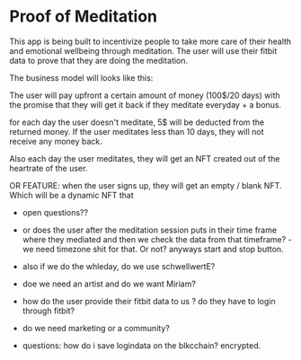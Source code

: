 # Proof of Meditation

This app is being built to incentivize people to take more care of their health and emotional wellbeing through meditation.
The user will use their fitbit data to prove that they are doing the meditation.

The business model will looks like this:

The user will pay upfront a certain amount of money (100$/20 days) with the promise that they will get it back if they meditate everyday + a bonus.

for each day the user doesn't meditate, 5$ will be deducted from the returned money. If the user meditates less than 10 days, they will not receive any money back.

Also each day the user meditates, they will get an NFT created out of the heartrate of the user.

OR FEATURE: when the user signs up, they will get an empty / blank NFT. Which will be a dynamic NFT that

- open questions??

- or does the user after the meditation session puts in their time frame where they mediated and then we check the data from that timeframe? - we need timezone shit for that. Or not? anyways start and stop button.
- also if we do the whleday, do we use schwellwertE?

- doe we need an artist and do we want Miriam?
- how do the user provide their fitbit data to us ? do they have to login through fitbit?
- do we need marketing or a community?

- questions: how do i save logindata on the blkcchain? encrypted.
